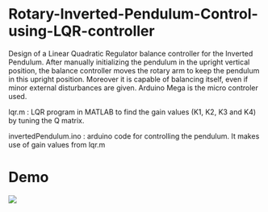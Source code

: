 
# Rotary-Inverted-Pendulum-Control-using-LQR-controller

Design of a Linear Quadratic Regulator balance controller for the Inverted Pendulum. After manually initializing the pendulum in the upright vertical position, the balance controller moves the rotary arm to keep the pendulum in this upright position. Moreover it is capable of balancing itself, even if minor external disturbances are given.
Arduino Mega is the micro controler used.

lqr.m : LQR program in MATLAB to find the gain values (K1, 
K2, K3 and K4) by tuning the Q matrix.

invertedPendulum.ino : arduino code for controlling the pendulum. It makes use of gain values from lqr.m


# Demo

![](https://github.com/prasadparameswaran/Rotary-Inverted-Pendulum-Control-using-LQR-controller/blob/main/demo.gif)



